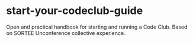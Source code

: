 # start-your-codeclub-guide
Open and practical handbook for starting and running a Code Club. Based on SORTEE Unconference collective experience.
